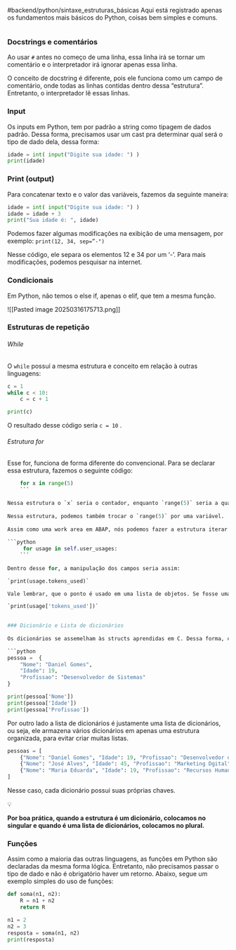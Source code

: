 #backend/python/sintaxe_estruturas_básicas
Aqui está registrado apenas os fundamentos mais básicos do Python, coisas bem simples e comuns.

```table-of-contents
```

### Docstrings e comentários
    
Ao usar `#` antes no começo de uma linha, essa linha irá se tornar um comentário e o interpretador irá ignorar apenas essa linha.

O conceito de docstring é diferente, pois ele funciona como um campo de comentário, onde todas as linhas contidas dentro dessa “estrutura”. Entretanto, o interpretador lê essas linhas.
    
### Input
    
Os inputs em Python, tem por padrão a string como tipagem de dados padrão. Dessa forma, precisamos usar um cast pra determinar qual será o tipo de dado dela, dessa forma:

```python
idade = int( input("Digite sua idade: ") )
print(idade)
```

### Print (output)
    
Para concatenar texto e o valor das variáveis, fazemos da seguinte maneira:

```python
idade = int( input("Digite sua idade: ") )
idade = idade + 3
print("Sua idade é: ", idade)
```

Podemos fazer algumas modificações na exibição de uma mensagem, por exemplo: `print(12, 34, sep=”-")`

Nesse código, ele separa os elementos 12 e 34 por um ‘-’. Para mais modificações, podemos pesquisar na internet.
    
### Condicionais
    
Em Python, não temos o else if, apenas o elif, que tem a mesma função.

![[Pasted image 20250316175713.png]]

### Estruturas de repetição

###### While
O `while` possuí a mesma estrutura e conceito em relação à outras linguagens:

```python
c = 1
while c < 10:
	c = c + 1

print(c)
```

O resultado desse código seria `c = 10` .
###### Estrutura for
Esse for, funciona de forma diferente do convencional. Para se declarar essa estrutura, fazemos o seguinte código:
    
```python
    for x in range(5)
    ```
    
Nessa estrutura o `x` seria o contador, enquanto `range(5)` seria a quantidade de repetições. Caso o `x` fosse exibido a cada repetição, ele começaria em 0, o resultado seria assim: [0 1 2 3 4].
    
Nessa estrutura, podemos também trocar o `range(5)` por uma variável.
    
Assim como uma work area em ABAP, nós podemos fazer a estrutura iterar sobre uma lista de objetos por exemplo:
    
```python
     for usage in self.user_usages:
    ```
    
Dentro desse for, a manipulação dos campos seria assim:

`print(usage.tokens_used)`

Vale lembrar, que o ponto é usado em uma lista de objetos. Se fosse uma lista de dicionários, usaríamos o colchete, assim:

`print(usage['tokens_used'])`

    
### Dicionário e Lista de dicionários
    
Os dicionários se assemelham às structs aprendidas em C. Dessa forma, cada dicionário possui chaves e valores, como no exemplo abaixo:

```python
pessoa =  {
	"Nome": "Daniel Gomes",
	"Idade": 19,
	"Profissao": "Desenvolvedor de Sistemas"
}

print(pessoa['Nome'])
print(pessoa['Idade'])
print(pessoa['Profissao'])
```

Por outro lado a lista de dicionários é justamente uma lista de dicionários, ou seja, ele armazena vários dicionários em apenas uma estrutura organizada, para evitar criar muitas listas.

```python
pessoas = [
	{"Nome": "Daniel Gomes", "Idade": 19, "Profissao": "Desenvolvedor de Sistema"},
	{"Nome": "José Alves", "Idade": 45, "Profissao": "Marketing Dgital"},
	{"Nome": "Maria Eduarda", "Idade": 19, "Profissao": "Recursos Humanos"}
]
```

Nesse caso, cada dicionário possui suas próprias chaves.

<aside> 💡

**Por boa prática, quando a estrutura é um dicionário, colocamos no singular e quando é uma lista de dicionários, colocamos no plural.**

</aside>

### Funções
    
Assim como a maioria das outras linguagens, as funções em Python são declaradas da mesma forma lógica. Entretanto, não precisamos passar o tipo de dado e não é obrigatório haver um retorno. Abaixo, segue um exemplo simples do uso de funções:

```python
def soma(n1, n2):
	R = n1 + n2 
	return R

n1 = 2
n2 = 3
resposta = soma(n1, n2)
print(resposta)
```

